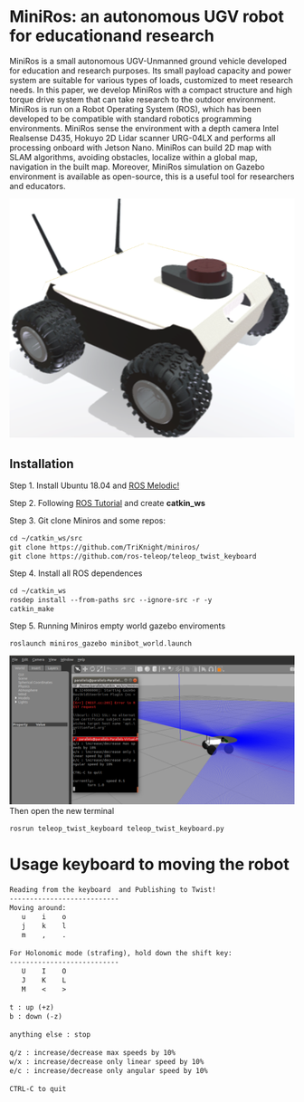 # MiniRos: an autonomous UGV robot for educationand research

MiniRos is a small autonomous UGV-Unmanned ground vehicle developed for education and research purposes. Its small payload capacity and power system are suitable for various types of loads, customized to meet research needs. In this paper, we develop MiniRos with a compact structure and high torque drive system that can take research to the outdoor environment. MiniRos is run on a Robot Operating System (ROS), which has been developed to be compatible with standard robotics programming environments. MiniRos sense the environment with a depth camera Intel Realsense D435, Hokuyo 2D Lidar scanner URG-04LX and performs all processing onboard with Jetson Nano. MiniRos can build 2D map with SLAM algorithms, avoiding obstacles, localize within a global map, navigation in the built map. Moreover, MiniRos simulation on Gazebo environment is available as open-source, this is a useful tool for researchers and educators.

![MiniROS 3D design](https://github.com/TriKnight/miniros/blob/master/figures/minibot_3.png)

## Installation

Step 1. Install Ubuntu 18.04 and  [ROS Melodic!](http://wiki.ros.org/melodic/Installation/Ubuntu)

Step 2. Following [ROS Tutorial](http://wiki.ros.org/ROS/Tutorials) and create **catkin_ws**

Step 3. Git clone Miniros and some repos:

```
cd ~/catkin_ws/src
git clone https://github.com/TriKnight/miniros/
git clone https://github.com/ros-teleop/teleop_twist_keyboard
```

Step 4. Install all ROS dependences

```
cd ~/catkin_ws
rosdep install --from-paths src --ignore-src -r -y
catkin_make
```
Step 5. Running Miniros empty world gazebo enviroments 

```
roslaunch miniros_gazebo minibot_world.launch
```
![Minibot in world](https://github.com/TriKnight/miniros/blob/master/figures/Screen%20Shot%202021-05-06%20at%2010.45.39%20PM.png)
Then open the new terminal
```
rosrun teleop_twist_keyboard teleop_twist_keyboard.py
```
# Usage keyboard to moving the robot
```
Reading from the keyboard  and Publishing to Twist!
---------------------------
Moving around:
   u    i    o
   j    k    l
   m    ,    .

For Holonomic mode (strafing), hold down the shift key:
---------------------------
   U    I    O
   J    K    L
   M    <    >

t : up (+z)
b : down (-z)

anything else : stop

q/z : increase/decrease max speeds by 10%
w/x : increase/decrease only linear speed by 10%
e/c : increase/decrease only angular speed by 10%

CTRL-C to quit
```
